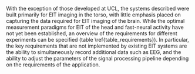 With the exception of those developed at UCL, the systems described were built primarily for EIT imaging in the torso, with little emphasis placed on capturing the data required for EIT imaging of the brain. While the optimal measurement paradigms for EIT of the head and fast-neural activity have not yet been established, an overview of the requirements for different experiments can be specified (table \ref{table_requirements}). In particular, the key requirements that are not implemented by existing EIT systems are the ability to simultaneously record additional data such as EEG, and the ability to adjust the parameters of the signal processing pipeline depending on the requirements of the application.